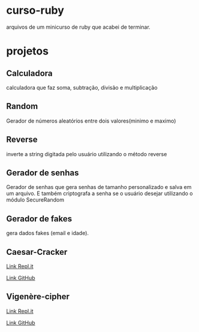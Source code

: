 # curso-ruby
 arquivos de um minicurso de ruby que acabei de terminar.
# projetos
## Calculadora
calculadora que faz soma, subtração, divisão e multiplicação
## Random
Gerador de números aleatórios entre dois valores(minimo e maximo)
## Reverse
inverte a string digitada pelo usuário utilizando o método reverse
## Gerador de senhas 
Gerador de senhas que gera senhas de tamanho personalizado e salva em um arquivo. E também criptografa a senha se o usuário desejar utilizando o módulo SecureRandom
## Gerador de fakes
gera dados fakes (email e idade).
## Caesar-Cracker
[Link Repl.it](https://replit.com/@Loshad/Caesar-Cracker?v=1)

[Link GitHub](https://github.com/Los-had/Caesar-Cracker)

## Vigenère-cipher
[Link Repl.it](https://replit.com/@choccy-milk/Vigenere-cipher?v=1)

[Link GitHub](https://github.com/Los-had/Vigenere-cipher)
